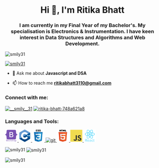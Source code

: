<h1 align="center">Hi 👋, I'm Ritika Bhatt</h1>
<h3 align="center">I am currently in my Final Year of my Bachelor's. My specialisation is Electronics & Instrumentation. I have keen interest in Data Structures and Algorithms and Web Development. </h3>

<p align="left"> <img src="https://komarev.com/ghpvc/?username=smily31&label=Profile%20views&color=0e75b6&style=flat" alt="smily31" /> </p>

<p align="left"> <a href="https://github.com/ryo-ma/github-profile-trophy"><img src="https://github-profile-trophy.vercel.app/?username=smily31" alt="smily31" /></a> </p>



- 💬 Ask me about **Javascript and DSA**

- 📫 How to reach me **ritikabhatt3110@gmail.com**

<h3 align="left">Connect with me:</h3>
<p align="left">
<a href="https://twitter.com/__smily__31" target="blank"><img align="center" src="https://raw.githubusercontent.com/rahuldkjain/github-profile-readme-generator/master/src/images/icons/Social/twitter.svg" alt="__smily__31" height="30" width="40" /></a>
<a href="https://linkedin.com/in/ritika-bhatt-748a621a8" target="blank"><img align="center" src="https://raw.githubusercontent.com/rahuldkjain/github-profile-readme-generator/master/src/images/icons/Social/linked-in-alt.svg" alt="ritika-bhatt-748a621a8" height="30" width="40" /></a>
</p>

<h3 align="left">Languages and Tools:</h3>
<p align="left"> <a href="https://getbootstrap.com" target="_blank"> <img src="https://raw.githubusercontent.com/devicons/devicon/master/icons/bootstrap/bootstrap-plain-wordmark.svg" alt="bootstrap" width="40" height="40"/> </a> <a href="https://www.w3schools.com/cpp/" target="_blank"> <img src="https://raw.githubusercontent.com/devicons/devicon/master/icons/cplusplus/cplusplus-original.svg" alt="cplusplus" width="40" height="40"/> </a> <a href="https://www.w3schools.com/css/" target="_blank"> <img src="https://raw.githubusercontent.com/devicons/devicon/master/icons/css3/css3-original-wordmark.svg" alt="css3" width="40" height="40"/> </a> <a href="https://git-scm.com/" target="_blank"> <img src="https://www.vectorlogo.zone/logos/git-scm/git-scm-icon.svg" alt="git" width="40" height="40"/> </a> <a href="https://www.w3.org/html/" target="_blank"> <img src="https://raw.githubusercontent.com/devicons/devicon/master/icons/html5/html5-original-wordmark.svg" alt="html5" width="40" height="40"/> </a> <a href="https://developer.mozilla.org/en-US/docs/Web/JavaScript" target="_blank"> <img src="https://raw.githubusercontent.com/devicons/devicon/master/icons/javascript/javascript-original.svg" alt="javascript" width="40" height="40"/> </a> <a href="https://reactjs.org/" target="_blank"> <img src="https://raw.githubusercontent.com/devicons/devicon/master/icons/react/react-original-wordmark.svg" alt="react" width="40" height="40"/> </a> </p>

<p><img align="left" src="https://github-readme-stats.vercel.app/api/top-langs?username=smily31&show_icons=true&locale=en&layout=compact" alt="smily31" /></p>

<p>&nbsp;<img align="center" src="https://github-readme-stats.vercel.app/api?username=smily31&show_icons=true&locale=en" alt="smily31" /></p>

<p><img align="center" src="https://github-readme-streak-stats.herokuapp.com/?user=smily31&" alt="smily31" /></p>
